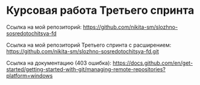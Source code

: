 # Курсовая работа Третьего спринта

Ссылка на мой репозиторий: https://github.com/nikita-sm/slozhno-sosredotochitsya-fd

Ссылка на мой репозиторий Третьего спринта с расширением: https://github.com/nikita-sm/slozhno-sosredotochitsya-fd.git

Ссылка на документацию (403 ошибка): https://docs.github.com/en/get-started/getting-started-with-git/managing-remote-repositories?platform=windows